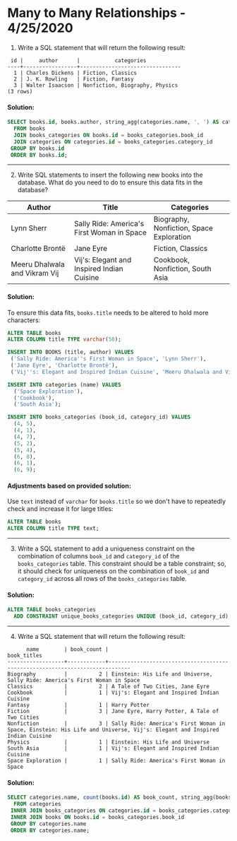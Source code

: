 
[comment]: # (many_to_many_relationships.md)

# Many to Many Relationships - 4/25/2020

1. Write a SQL statement that will return the following result:

```
 id |     author      |           categories
----+-----------------+--------------------------------
  1 | Charles Dickens | Fiction, Classics
  2 | J. K. Rowling   | Fiction, Fantasy
  3 | Walter Isaacson | Nonfiction, Biography, Physics
(3 rows)
```

#### Solution:

```sql
SELECT books.id, books.author, string_agg(categories.name, ', ') AS categories
  FROM books
  JOIN books_categories ON books.id = books_categories.book_id
  JOIN categories ON categories.id = books_categories.category_id
 GROUP BY books.id
 ORDER BY books.id;
```

---

2. Write SQL statements to insert the following new books into the database. What do you need to do to ensure this data fits in the database?

| Author                        | Title                                      | Categories                               |
|-------------------------------|--------------------------------------------|------------------------------------------|
| Lynn Sherr                    | Sally Ride: America's First Woman in Space | Biography, Nonfiction, Space Exploration |
| Charlotte Brontë              | Jane Eyre                                  | Fiction, Classics                        |
| Meeru Dhalwala and Vikram Vij | Vij's: Elegant and Inspired Indian Cuisine | Cookbook, Nonfiction, South Asia         |

#### Solution:

To ensure this data fits, `books.title` needs to be altered to hold more characters:

```sql
ALTER TABLE books
ALTER COLUMN title TYPE varchar(50);

INSERT INTO BOOKS (title, author) VALUES
 ('Sally Ride: America''s First Woman in Space', 'Lynn Sherr'),
 ('Jane Eyre', 'Charlotte Brontë'),
 ('Vij''s: Elegant and Inspired Indian Cuisine', 'Meeru Dhalwala and Vikram Vij');

INSERT INTO categories (name) VALUES
  ('Space Exploration'),
  ('Cookbook'),
  ('South Asia');

INSERT INTO books_categories (book_id, category_id) VALUES
  (4, 5),
  (4, 1),
  (4, 7),
  (5, 2),
  (5, 4),
  (6, 8),
  (6, 1),
  (6, 9);
```

#### Adjustments based on provided solution:

Use `text` instead of `varchar` for `books.title` so we don't have to repeatedly check and increase it for large titles:

```sql
ALTER TABLE books
ALTER COLUMN title TYPE text;
```

---

3. Write a SQL statement to add a uniqueness constraint on the combination of columns `book_id` and `category_id` of the `books_categories` table. This constraint should be a table constraint; so, it should check for uniqueness on the combination of `book_id` and `category_id` across all rows of the `books_categories` table.

#### Solution:

```sql
ALTER TABLE books_categories
  ADD CONSTRAINT unique_books_categories UNIQUE (book_id, category_id);
```

---

4. Write a SQL statement that will return the following result:

```
      name        | book_count |                                 book_titles
------------------+------------+-----------------------------------------------------------------------------
Biography         |          2 | Einstein: His Life and Universe, Sally Ride: America's First Woman in Space
Classics          |          2 | A Tale of Two Cities, Jane Eyre
Cookbook          |          1 | Vij's: Elegant and Inspired Indian Cuisine
Fantasy           |          1 | Harry Potter
Fiction           |          3 | Jane Eyre, Harry Potter, A Tale of Two Cities
Nonfiction        |          3 | Sally Ride: America's First Woman in Space, Einstein: His Life and Universe, Vij's: Elegant and Inspired Indian Cuisine
Physics           |          1 | Einstein: His Life and Universe
South Asia        |          1 | Vij's: Elegant and Inspired Indian Cuisine
Space Exploration |          1 | Sally Ride: America's First Woman in Space
```

#### Solution:

```sql
SELECT categories.name, count(books.id) AS book_count, string_agg(books.title, ', ') AS book_titles
  FROM categories
 INNER JOIN books_categories ON categories.id = books_categories.category_id
 INNER JOIN books ON books.id = books_categories.book_id
 GROUP BY categories.name
 ORDER BY categories.name;
```
